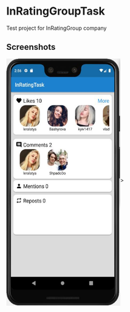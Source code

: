 # InRatingGroupTask
Test project for InRatingGroup company
## Screenshots
<img src="https://github.com/lincollincol/InRatingGroupTask/blob/master/screenshots/InRatingGroupTask.png" width="300" height="650" align="middle">>

